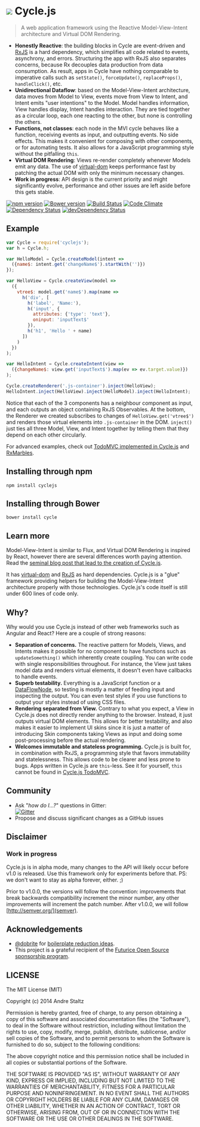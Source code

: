 <h1>
<img src="https://raw.github.com/staltz/cycle/master/logo.png" /> Cycle.js
</h1>

> A web application framework using the Reactive Model-View-Intent architecture and Virtual
DOM Rendering.

* **Honestly Reactive**: the building blocks in Cycle are event-driven and [RxJS](https://github.com/Reactive-Extensions/RxJS)
  is a hard dependency, which simplifies all code related to events, asynchrony, and
  errors. Structuring the app with RxJS also separates concerns, because Rx decouples
  data production from data consumption. As result, apps in Cycle have nothing comparable
  to imperative calls such as `setState()`, `forceUpdate()`, `replaceProps()`, 
  `handleClick()`, etc.
* **Unidirectional Dataflow**: based on the Model-View-Intent architecture, data moves
  from Model to View, events move from View to Intent, and Intent emits "user intentions"
  to the Model. Model handles information, View handles display, Intent handles interaction.
  They are tied together as a circular loop, each one reacting to the other, but none is 
  controlling the others.
* **Functions, not classes**: each node in the MVI cycle behaves like a function,
  receiving events as input, and outputting events. No side effects. This makes it
  convenient for composing with other components, or for automating tests. It also allows
  for a JavaScript programming style without the pitfalling `this`.
* **Virtual DOM Rendering**: Views re-render completely whenever Models emit any data.
  The use of [virtual-dom](https://github.com/Matt-Esch/virtual-dom) keeps performance
  fast by patching the actual DOM with only the minimum necessary changes.
* **Work in progress**: API design is the current priority and might significantly evolve,
  performance and other issues are left aside before this gets stable.  

[![npm version](https://badge.fury.io/js/cyclejs.svg)](http://badge.fury.io/js/cyclejs)
[![Bower version](https://badge.fury.io/bo/cycle.svg)](http://badge.fury.io/bo/cycle)
[![Build Status](https://travis-ci.org/staltz/cycle.svg?branch=master)](https://travis-ci.org/staltz/cycle)
[![Code Climate](https://codeclimate.com/github/staltz/cycle/badges/gpa.svg)](https://codeclimate.com/github/staltz/cycle)
[![Dependency Status](https://david-dm.org/staltz/cycle.svg)](https://david-dm.org/staltz/cycle)
[![devDependency Status](https://david-dm.org/staltz/cycle/dev-status.svg)](https://david-dm.org/staltz/cycle#info=devDependencies)

## Example

```javascript
var Cycle = require('cyclejs');
var h = Cycle.h;

var HelloModel = Cycle.createModel(intent =>
  ({name$: intent.get('changeName$').startWith('')})
});

var HelloView = Cycle.createView(model =>
  ({
    vtree$: model.get('name$').map(name =>
      h('div', [
        h('label', 'Name:'),
        h('input', {
          attributes: {'type': 'text'},
          oninput: 'inputText$'
        }),
        h('h1', 'Hello ' + name)
      ])
    )
  })
);

var HelloIntent = Cycle.createIntent(view =>
  ({changeName$: view.get('inputText$').map(ev => ev.target.value)})
);

Cycle.createRenderer('.js-container').inject(HelloView);
HelloIntent.inject(HelloView).inject(HelloModel).inject(HelloIntent);
```

Notice that each of the 3 components has a neighbour component as input, and each outputs
an object containing RxJS Observables. At the bottom, the Renderer we created
subscribes to changes of `HelloView.get('vtree$')` and renders those virtual elements into
`.js-container` in the DOM. `inject()` just ties all three Model, View, and
Intent together by telling them that they depend on each other circularly.

For advanced examples, check out [TodoMVC implemented in Cycle.js](https://github.com/staltz/todomvc-cycle) and [RxMarbles](https://github.com/staltz/rxmarbles).

## Installing through npm

`npm install cyclejs`

## Installing through Bower

`bower install cycle`

## Learn more

Model-View-Intent is similar to Flux, and Virtual DOM Rendering is inspired by React,
however there are several differences worth paying attention. Read the [seminal blog post
that lead to the creation of Cycle.js](http://futurice.com/blog/reactive-mvc-and-the-virtual-dom).

It has [virtual-dom](https://github.com/Matt-Esch/virtual-dom) and [RxJS](https://github.com/Reactive-Extensions/RxJS)
as hard dependencies. Cycle.js is a "glue" framework providing helpers for building the
Model-View-Intent architecture properly with those technologies. Cycle.js's code itself is
still under 600 lines of code only.

## Why?

Why would you use Cycle.js instead of other web frameworks such as Angular and React? Here
are a couple of strong reasons:

- **Separation of concerns.** The reactive pattern for Models, Views, and Intents makes it
  possible for no component to have functions such as `updateSomething()` which inherently
  create coupling. You can write code with single responsibilities throughout. For
  instance, the View just takes model data and renders virtual elements, it doesn't even
  have callbacks to handle events.
- **Superb testability.** Everything is a JavaScript function or a [DataFlowNode](https://github.com/staltz/cycle/blob/master/docs/data-flow-nodes.md),
  so testing is mostly a matter of feeding input and inspecting the output. You can even
  test styles if you use functions to output your styles instead of using CSS files.
- **Rendering separated from View.** Contrary to what you expect, a View in Cycle.js does
  not directly render anything to the browser. Instead, it just outputs virtual DOM
  elements. This allows for better testability, and also makes it easier to implement
  UI skins since it is just a matter of introducing Skin components taking Views as input
  and doing some post-processing before the actual rendering.
- **Welcomes immutable and stateless programming.** Cycle.js is built for, in
  combination with RxJS, a programming style that favors immutability and statelessness.
  This allows code to be clearer and less prone to bugs. Apps written in Cycle.js are
  `this`-less. See it for yourself, `this` cannot be found in [Cycle.js TodoMVC](https://github.com/staltz/todomvc-cycle/tree/master/js). 

## Community

* Ask "_how do I...?_" questions in Gitter: <br />[![Gitter](https://badges.gitter.im/Join%20Chat.svg)](https://gitter.im/staltz/cycle?utm_source=badge&utm_medium=badge&utm_campaign=pr-badge&utm_content=badge)
* Propose and discuss significant changes as a GitHub issues

## Disclaimer

### Work in progress

Cycle.js is in alpha mode, many changes to the API will likely occur before v1.0 is released.
Use this framework only for experiments before that. PS: we don't want to stay as alpha
forever, either. ;)

Prior to v1.0.0, the versions will follow the convention: improvements that break backwards
compatibility increment the minor number, any other improvements will increment the patch
number. After v1.0.0, we will follow [http://semver.org/](semver).

## Acknowledgements

- [@dobrite](https://github.com/dobrite) for [boilerplate reduction ideas](https://github.com/staltz/cycle/issues/56). 
- This project is a grateful recipient of the [Futurice Open Source sponsorship program](http://futurice.com/blog/sponsoring-free-time-open-source-activities).

## LICENSE

The MIT License (MIT)

Copyright (c) 2014 Andre Staltz

Permission is hereby granted, free of charge, to any person obtaining a copy
of this software and associated documentation files (the "Software"), to deal
in the Software without restriction, including without limitation the rights
to use, copy, modify, merge, publish, distribute, sublicense, and/or sell
copies of the Software, and to permit persons to whom the Software is
furnished to do so, subject to the following conditions:

The above copyright notice and this permission notice shall be included in
all copies or substantial portions of the Software.

THE SOFTWARE IS PROVIDED "AS IS", WITHOUT WARRANTY OF ANY KIND, EXPRESS OR
IMPLIED, INCLUDING BUT NOT LIMITED TO THE WARRANTIES OF MERCHANTABILITY,
FITNESS FOR A PARTICULAR PURPOSE AND NONINFRINGEMENT. IN NO EVENT SHALL THE
AUTHORS OR COPYRIGHT HOLDERS BE LIABLE FOR ANY CLAIM, DAMAGES OR OTHER
LIABILITY, WHETHER IN AN ACTION OF CONTRACT, TORT OR OTHERWISE, ARISING FROM,
OUT OF OR IN CONNECTION WITH THE SOFTWARE OR THE USE OR OTHER DEALINGS IN
THE SOFTWARE.
